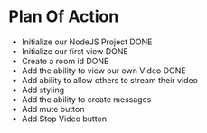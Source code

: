 # Plan Of Action

- Initialize our NodeJS Project DONE
- Initialize our first view DONE
- Create a room id DONE
- Add the ability to view our own Video DONE
- Add ability to allow others to stream their video
- Add styling
- Add the ability to create messages
- Add mute button
- Add Stop Video button